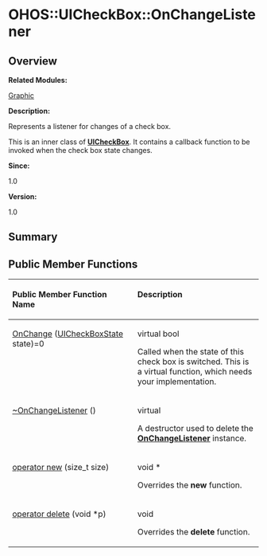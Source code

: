 # OHOS::UICheckBox::OnChangeListener<a name="ZH-CN_TOPIC_0000001055039540"></a>

## **Overview**<a name="section1209685669093534"></a>

**Related Modules:**

[Graphic](Graphic.md)

**Description:**

Represents a listener for changes of a check box. 

This is an inner class of  **[UICheckBox](OHOS-UICheckBox.md)**. It contains a callback function to be invoked when the check box state changes.

**Since:**

1.0

**Version:**

1.0

## **Summary**<a name="section1154228997093534"></a>

## Public Member Functions<a name="pub-methods"></a>

<a name="table579415977093534"></a>
<table><thead align="left"><tr id="row456203717093534"><th class="cellrowborder" valign="top" width="50%" id="mcps1.1.3.1.1"><p id="p580483457093534"><a name="p580483457093534"></a><a name="p580483457093534"></a>Public Member Function Name</p>
</th>
<th class="cellrowborder" valign="top" width="50%" id="mcps1.1.3.1.2"><p id="p1357372324093534"><a name="p1357372324093534"></a><a name="p1357372324093534"></a>Description</p>
</th>
</tr>
</thead>
<tbody><tr id="row1303672093093534"><td class="cellrowborder" valign="top" width="50%" headers="mcps1.1.3.1.1 "><p id="p1173880181093534"><a name="p1173880181093534"></a><a name="p1173880181093534"></a><a href="Graphic.md#ga373b76d4ce1aea6380f42ce78ecd59c3">OnChange</a> (<a href="Graphic.md#ga15a3f0302aded0e4d1584ddc6002335d">UICheckBoxState</a> state)=0</p>
</td>
<td class="cellrowborder" valign="top" width="50%" headers="mcps1.1.3.1.2 "><p id="p2039914109093534"><a name="p2039914109093534"></a><a name="p2039914109093534"></a>virtual bool&nbsp;</p>
<p id="p283061467093534"><a name="p283061467093534"></a><a name="p283061467093534"></a>Called when the state of this check box is switched. This is a virtual function, which needs your implementation. </p>
</td>
</tr>
<tr id="row1998776076093534"><td class="cellrowborder" valign="top" width="50%" headers="mcps1.1.3.1.1 "><p id="p1330321932093534"><a name="p1330321932093534"></a><a name="p1330321932093534"></a><a href="Graphic.md#gab2e7f64e07e70975baa571660687f6a1">~OnChangeListener</a> ()</p>
</td>
<td class="cellrowborder" valign="top" width="50%" headers="mcps1.1.3.1.2 "><p id="p1033474272093534"><a name="p1033474272093534"></a><a name="p1033474272093534"></a>virtual&nbsp;</p>
<p id="p52464641093534"><a name="p52464641093534"></a><a name="p52464641093534"></a>A destructor used to delete the <strong id="b471754772093534"><a name="b471754772093534"></a><a name="b471754772093534"></a><a href="OHOS-UICheckBox-OnChangeListener.md">OnChangeListener</a></strong> instance. </p>
</td>
</tr>
<tr id="row1249898734093534"><td class="cellrowborder" valign="top" width="50%" headers="mcps1.1.3.1.1 "><p id="p1936030561093534"><a name="p1936030561093534"></a><a name="p1936030561093534"></a><a href="Graphic.md#ga4854963aa969ee20a6cd174a70f5cd23">operator new</a> (size_t size)</p>
</td>
<td class="cellrowborder" valign="top" width="50%" headers="mcps1.1.3.1.2 "><p id="p1541814359093534"><a name="p1541814359093534"></a><a name="p1541814359093534"></a>void *&nbsp;</p>
<p id="p1290795529093534"><a name="p1290795529093534"></a><a name="p1290795529093534"></a>Overrides the <strong id="b1753114081093534"><a name="b1753114081093534"></a><a name="b1753114081093534"></a>new</strong> function. </p>
</td>
</tr>
<tr id="row1703381025093534"><td class="cellrowborder" valign="top" width="50%" headers="mcps1.1.3.1.1 "><p id="p188937255093534"><a name="p188937255093534"></a><a name="p188937255093534"></a><a href="Graphic.md#gadf1997a0f56ac2b220e7f0f8e8e0a6ef">operator delete</a> (void *p)</p>
</td>
<td class="cellrowborder" valign="top" width="50%" headers="mcps1.1.3.1.2 "><p id="p424256689093534"><a name="p424256689093534"></a><a name="p424256689093534"></a>void&nbsp;</p>
<p id="p2016162646093534"><a name="p2016162646093534"></a><a name="p2016162646093534"></a>Overrides the <strong id="b1841944126093534"><a name="b1841944126093534"></a><a name="b1841944126093534"></a>delete</strong> function. </p>
</td>
</tr>
</tbody>
</table>

